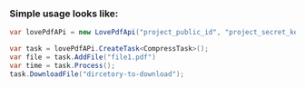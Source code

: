 ### Simple usage looks like:
```csharp
var lovePdfAPi = new LovePdfApi("project_public_id", "project_secret_key");

var task = lovePdfAPi.CreateTask<CompressTask>();
var file = task.AddFile("file1.pdf")
var time = task.Process();
task.DownloadFile("dircetory-to-download");
```
